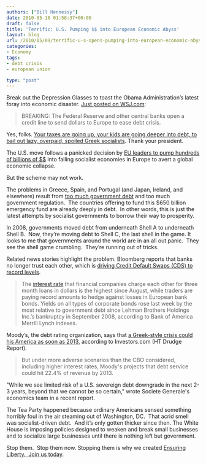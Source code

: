 ```yaml
---
authors: ["Bill Hennessy"]
date: 2010-05-10 01:58:37+00:00
draft: false
title: 'Terrific: U.S. Pumping $$ into European Economic Abyss'
layout: blog
url: /2010/05/09/terrific-u-s-opens-pumping-into-european-economic-abyss/
categories:
- Economy
tags:
- debt crisis
- european union

type: "post"
---
```


Break out the Depression Glasses to toast the Obama Administration’s latest foray into economic disaster. [Just posted on WSJ.com](https://online.wsj.com/article/SB10001424052748703674704575234371941567524.html?mod=WSJ_hps_LEFTTopStories):


> BREAKING: The Federal Reserve and other central banks open a credit line to send dollars to Europe to ease debt crisis.


Yes, folks. [Your taxes are going up, your kids are going deeper into debt, to bail out lazy, overpaid, spoiled Greek socialists](https://hotair.com/archives/2010/05/08/are-we-bailing-out-greece/). Thank your president.

The U.S. move follows a panicked decision by [EU leaders to pump hundreds of billions of $$](https://finance.yahoo.com/news/EU-ministers-agree-on-euro-apf-2290670390.html?x=0&sec=topStories&pos=main&asset=&ccode=) into failing socialist economies in Europe to avert a global economic collapse.

But the scheme may not work.

The problems in Greece, Spain, and Portugal (and Japan, Ireland, and elsewhere) result from [too much government debt](https://finance.yahoo.com/news/Remember-Debt-Crisis-Issue-cnbc-816085479.html;_ylt=AknhyhhAn982uuEDCUiKteS7YWsA;_ylu=X3oDMTFmY2xvZWgxBHBvcwMzBHNlYwNleHBlcnRPcGluaW9uRHluYW1pYwRzbGsDZGVidGNyaXNpc3Rh?x=0) and too much government regulation.  The countries offering to fund this $650 billion emergency fund are already deeply in debt.  In other words, this is just the latest attempts by socialist governments to borrow their way to prosperity.

In 2008, governments moved debt from underneath Shell A to underneath Shell B.  Now, they’re moving debt to Shell C, the last shell in the game. It looks to me that governments around the world are in an all out panic.  They see the shell game crumbling.  They’re running out of tricks.

Related news stories highlight the problem. Bloomberg reports that banks no longer trust each other, which is [driving Credit Default Swaps (CDS) to record levels](https://www.bloomberg.com/apps/news?pid=20601087&sid=aP2k8sq2WiRU).


> The [interest rate](https://www.bloomberg.com/apps/quote?ticker=US0003M%3AIND) that financial companies charge each other for three month loans in dollars is the highest since August, while traders are paying record amounts to hedge against losses in European bank bonds. Yields on all types of corporate bonds rose last week by the most relative to government debt since Lehman Brothers Holdings Inc.’s bankruptcy in September 2008, according to Bank of America Merrill Lynch indexes.


Moody’s, the debt rating organization, says that [a Greek-style crisis could his America as soon as 2013](https://www.investors.com/NewsAndAnalysis/Article.aspx?id=532490), according to Investors.com (HT Drudge Report).


> But under more adverse scenarios than the CBO considered, including higher interest rates, Moody's projects that debt service could hit 22.4% of revenue by 2013.

"While we see limited risk of a U.S. sovereign debt downgrade in the next 2-3 years, beyond that we cannot be so certain," wrote Societe Generale's economics team in a recent report.


The Tea Party happened because ordinary Americans sensed something horribly foul in the air steaming out of Washington, DC.  That acrid smell was socialist-driven debt.  And it’s only gotten thicker since then. The White House is imposing policies designed to weaken and break small businesses and to socialize large businesses until there is nothing left but government.

Stop them.  Stop them now. Stopping them is why we created [Ensuring Liberty.  Join us today](https://libertycaucus.net/).
